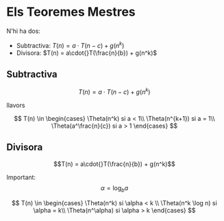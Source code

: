 # Els Teoremes Mestres

N'hi ha dos:
- Subtractiva: $T(n) = a\cdot{}T(n-c) + g(n^k)$
- Divisora: $T(n) = a\cdot{}T(\frac{n}{b}) + g(n^k)$

## Subtractiva
$$T(n) = a\cdot{}T(n-c) + g(n^k)$$

llavors

$$
T(n) \in
\begin{cases}
\Theta(n^k) si a < 1\\
\Theta(n^{k+1}) si a = 1\\
\Theta(a^\frac{n}{c}) si a > 1
\end{cases}
$$

## Divisora
$$T(n) = a\cdot{}T(\frac{n}{b}) + g(n^k)$$

Important: $$\alpha = \log_b{a}$$

$$
T(n) \in
\begin{cases} \Theta(n^k) si \alpha < k \\
\Theta(n^k \log n) si \alpha = k\\
\Theta(n^\alpha) si \alpha > k \end{cases}
$$
